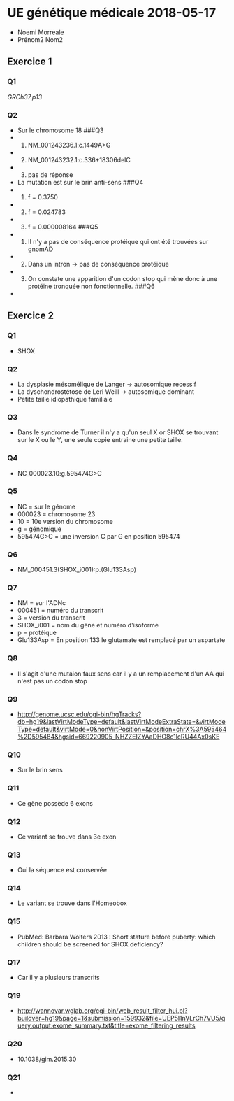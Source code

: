 # UE génétique médicale 2018-05-17
* Noemi  Morreale
* Prénom2 Nom2
## Exercice 1
### Q1
*GRCh37.p13*
### Q2
* Sur le chromosome 18
###Q3
* 1. NM_001243236.1:c.1449A>G
* 2. NM_001243232.1:c.336+18306delC
* 3. pas de réponse
* La mutation est sur le brin anti-sens
###Q4
* 1. f = 0.3750
* 2. f = 0.024783
* 3. f = 0.000008164
###Q5
* 1. Il n'y a pas de conséquence protéique qui ont été trouvées sur gnomAD
* 2. Dans un intron -> pas de conséquence protéique 
* 3. On constate une apparition d'un codon stop qui mène donc à une protéine tronquée non fonctionnelle.
###Q6
*

## Exercice 2
### Q1
* SHOX
### Q2
* La dysplasie mésomélique de Langer -> autosomique recessif	
* La dyschondrostétose de Leri Weill -> autosomique dominant
* Petite taille idiopathique familiale 
### Q3
* Dans le syndrome de Turner il n'y a qu'un seul X or SHOX se trouvant sur le X ou le Y, une seule copie entraine une petite taille. 
### Q4
* NC_000023.10:g.595474G>C
### Q5
* NC = sur le génome
* 000023 = chromosome 23
* 10 = 10e version du chromosome
* g = génomique
* 595474G>C = une inversion C par G en position 595474
### Q6
* NM_000451.3(SHOX_i001):p.(Glu133Asp)
### Q7
* NM = sur l'ADNc
* 000451 = numéro du transcrit 
* 3 = version du transcrit
* SHOX_i001 = nom du gène et numéro d'isoforme 
* p = protéique 
* Glu133Asp = En position 133 le glutamate est remplacé par un aspartate
### Q8
* Il s'agit d'une mutaion faux sens car il y a un remplacement d'un AA qui n'est pas un codon stop 
### Q9
* http://genome.ucsc.edu/cgi-bin/hgTracks?db=hg19&lastVirtModeType=default&lastVirtModeExtraState=&virtModeType=default&virtMode=0&nonVirtPosition=&position=chrX%3A595464%2D595484&hgsid=669220905_NHZZEIZYAaDHO8c1lcRU44Ax0sKE
### Q10
* Sur le brin sens 
### Q11
* Ce gène possède 6 exons
### Q12
* Ce variant se trouve dans 3e exon 
### Q13
* Oui la séquence est conservée 
### Q14
* Le variant se trouve dans l'Homeobox
### Q15
* PubMed: Barbara Wolters 2013 : Short stature before puberty: which children should be screened for SHOX deficiency?
### Q17
* Car il y a plusieurs transcrits 
### Q19
* http://wannovar.wglab.org/cgi-bin/web_result_filter_hui.pl?buildver=hg19&page=1&submission=159932&file=UEP5l1nVLrCh7VU5/query.output.exome_summary.txt&title=exome_filtering_results
### Q20
* 10.1038/gim.2015.30
### Q21
* 
